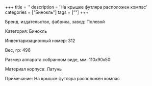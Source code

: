 +++
title = ''
description = 'На крышке футляра расположен компас'
categories = ["Бинокль"]
tags = [""]
+++

Бренд, издательство, фабрика, завод: Полевой

Категория: Бинокль

Инвентаризационный номер: 312

Вес, гр: 496

Размер аппарата  собранном виде, мм: 110х90х50

Материал корпуса: Латунь

Примечание: На крышке футляра расположен компас

